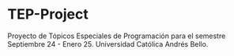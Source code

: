 # TEP-Project
Proyecto de Tópicos Especiales de Programación para el semestre Septiembre 24 - Enero 25. Universidad Católica Andrés Bello.
